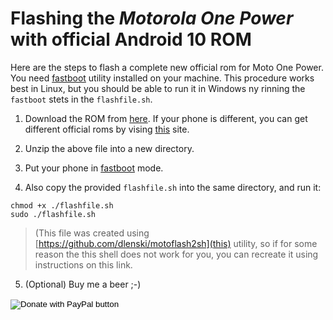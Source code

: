# Flashing the ***Motorola One Power*** with official Android 10 ROM

Here are the steps to flash a complete new official rom for Moto One Power. You need [fastboot](https://androidmtk.com/download-minimal-adb-and-fastboot-tool) utility installed on your machine. This procedure works best in Linux, but you should be able to run it in Windows ny rinning the ```fastboot``` stets in the ```flashfile.sh```. 

1. Download the ROM from [here](https://mirrors.lolinet.com/firmware/moto/chef/official/RETIN/XT1942-2_CHEF_RETIN_10_QPT30.61-18_subsidy-DEFAULT_regulatory-DEFAULT_CFC.xml.zip). If your phone is different, you can get different official roms by vising [this](https://mirrors.lolinet.com/firmware/moto/chef/official) site.

2. Unzip the above file into a new directory. 

4. Put your phone in [fastboot](https://support.essential.com/hc/en-us/articles/360011974574-Reset-your-phone-from-Recovery-Mode) mode.

5. Also copy the provided ```flashfile.sh``` into the same directory, and run it:

```
chmod +x ./flashfile.sh
sudo ./flashfile.sh
```


> (This file was created using [https://github.com/dlenski/motoflash2sh](this) utility, so if for some reason the this shell does not work for you, you can recreate it using instructions on this link.

5. (Optional) Buy me a beer ;-)

<form action="https://www.paypal.com/cgi-bin/webscr" method="post" target="_top">
<input type="hidden" name="cmd" value="_s-xclick" />
<input type="hidden" name="hosted_button_id" value="S2NUCZRJ4EYZY" />
<input type="image" src="https://www.paypalobjects.com/en_US/i/btn/btn_donateCC_LG.gif" border="0" name="submit" title="PayPal - The safer, easier way to pay online!" alt="Donate with PayPal button" />
<img alt="" border="0" src="https://www.paypal.com/en_CA/i/scr/pixel.gif" width="1" height="1" />
</form>
